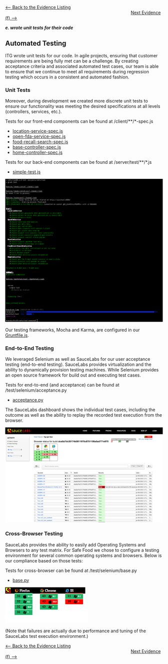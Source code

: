 [<-- Back to the Evidence Listing](https://github.com/itgfirm/safe-food/edit/master/Evidence)  &nbsp;&nbsp;&nbsp;&nbsp;&nbsp;&nbsp;&nbsp;&nbsp;&nbsp;&nbsp;&nbsp;&nbsp;&nbsp;&nbsp;&nbsp;&nbsp;&nbsp;&nbsp;&nbsp;&nbsp;&nbsp;&nbsp;&nbsp;&nbsp;&nbsp;&nbsp;&nbsp;&nbsp;&nbsp;&nbsp;&nbsp;&nbsp;&nbsp;&nbsp;&nbsp;&nbsp;&nbsp;&nbsp;&nbsp;&nbsp;&nbsp;&nbsp;&nbsp;&nbsp;&nbsp;&nbsp;&nbsp;&nbsp;&nbsp;&nbsp;&nbsp;&nbsp;&nbsp;&nbsp;&nbsp;&nbsp;&nbsp;&nbsp;&nbsp;&nbsp;&nbsp;&nbsp;&nbsp;&nbsp;&nbsp;&nbsp;&nbsp;&nbsp;&nbsp;&nbsp;&nbsp;&nbsp;&nbsp;&nbsp;&nbsp;&nbsp;&nbsp;&nbsp;&nbsp;&nbsp;&nbsp;&nbsp;&nbsp;&nbsp;&nbsp;&nbsp;&nbsp;&nbsp;&nbsp;&nbsp;&nbsp;&nbsp;&nbsp;&nbsp;&nbsp;&nbsp;&nbsp;&nbsp;&nbsp;&nbsp;&nbsp;&nbsp;[Next Evidence (f) -->](https://github.com/itgfirm/safe-food/edit/master/Evidence/f)

***e. wrote unit tests for their code***

## Automated Testing
ITG wrote unit tests for our code. In agile projects, ensuring that customer requirements are being fully met can be a challenge.  By creating acceptance criteria and associated automated test cases, our team is able to ensure that we continue to meet all requirements during regression testing which occurs in a consistent and automated fashion.

### Unit Tests
Moreover, during development we created more discrete unit tests to ensure our functionality was meeting the desired specifications at all levels (controllers, services, etc.).  

Tests for our front-end components can be found at /client/\*\*/*-spec.js
* [location-service-spec.js](https://github.com/itgfirm/safe-food/blob/master/client/scripts/components/services/location-service/location-service-spec.js)
* [open-fda-service-spec.js](https://github.com/itgfirm/safe-food/blob/master/client/scripts/components/services/open-fda-service/open-fda-service-spec.js)
* [food-recall-search-spec.js](https://github.com/itgfirm/safe-food/blob/master/client/scripts/features/food-recall-search/food-recall-search-spec.js)
* [base-controller-spec.js](https://github.com/itgfirm/safe-food/blob/master/client/scripts/features/base/base-controller-spec.js)
* [home-controller-spec.js](https://github.com/itgfirm/safe-food/blob/master/client/scripts/features/home/home-controller-spec.js)

Tests for our back-end components can be found at /server/test/\*\*/*.js
* [simple-test.js](https://github.com/itgfirm/safe-food/blob/master/server/test/simple-test.js)

![Karma Unit Tests](https://github.com/itgfirm/safe-food/raw/master/Evidence/e/Unit_Tests_Results.png)

Our testing frameworks, Mocha and Karma, are configured in our [Gruntfile.js](https://github.com/itgfirm/safe-food/blob/master/Gruntfile.js).

### End-to-End Testing
We leveraged Selenium as well as SauceLabs for our user acceptance testing (end-to-end testing).  SauceLabs provides virtualization and the ability to dynamically provision testing machines.  While Selenium provides an open source framework for build out and executing test cases.

Tests for end-to-end (and acceptance) can be found at /test/selenium/acceptance.py
* [acceptance.py](https://github.com/itgfirm/safe-food/blob/master/test/selenium/acceptance.py)

The SauceLabs dashboard shows the individual test cases, including the outcome as well as the ability to replay the recorded test execution from the browser.

![SauceLabs Output](https://github.com/itgfirm/safe-food/blob/master/Evidence/e/SauceLabs_Dashboard.png)


### Cross-Browser Testing
SauceLabs provides the ability to easily add Operating Systems and Browsers to any test matrix. For Safe Food we chose to configure a testing environment for several common operating systems and browsers.  Below is our compliance based on those tests:

Tests for cross-browser can be found at /test/selenium/base.py
* [base.py](https://github.com/itgfirm/safe-food/blob/master/test/selenium/base.py)

![SauceLabs Badge](https://github.com/itgfirm/safe-food/blob/master/Evidence/e/SauceLabs_badge_cross-browser.png)

(Note that failures are actually due to performance and tuning of the SauceLabs test execution environment.)



[<-- Back to the Evidence Listing](https://github.com/itgfirm/safe-food/edit/master/Evidence)  &nbsp;&nbsp;&nbsp;&nbsp;&nbsp;&nbsp;&nbsp;&nbsp;&nbsp;&nbsp;&nbsp;&nbsp;&nbsp;&nbsp;&nbsp;&nbsp;&nbsp;&nbsp;&nbsp;&nbsp;&nbsp;&nbsp;&nbsp;&nbsp;&nbsp;&nbsp;&nbsp;&nbsp;&nbsp;&nbsp;&nbsp;&nbsp;&nbsp;&nbsp;&nbsp;&nbsp;&nbsp;&nbsp;&nbsp;&nbsp;&nbsp;&nbsp;&nbsp;&nbsp;&nbsp;&nbsp;&nbsp;&nbsp;&nbsp;&nbsp;&nbsp;&nbsp;&nbsp;&nbsp;&nbsp;&nbsp;&nbsp;&nbsp;&nbsp;&nbsp;&nbsp;&nbsp;&nbsp;&nbsp;&nbsp;&nbsp;&nbsp;&nbsp;&nbsp;&nbsp;&nbsp;&nbsp;&nbsp;&nbsp;&nbsp;&nbsp;&nbsp;&nbsp;&nbsp;&nbsp;&nbsp;&nbsp;&nbsp;&nbsp;&nbsp;&nbsp;&nbsp;&nbsp;&nbsp;&nbsp;&nbsp;&nbsp;&nbsp;&nbsp;&nbsp;&nbsp;&nbsp;&nbsp;&nbsp;&nbsp;&nbsp;&nbsp;[Next Evidence (f) -->](https://github.com/itgfirm/safe-food/edit/master/Evidence/f)
